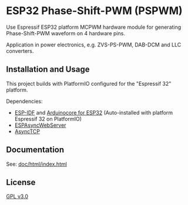 # ESP32 Phase-Shift-PWM (PSPWM)

Use Espressif ESP32 platform MCPWM hardware module for generating
Phase-Shift-PWM waveform on 4 hardware pins.

Application in power electronics, e.g. ZVS-PS-PWM, DAB-DCM and LLC converters.

## Installation and Usage

This project builds with PlatformIO configured for the "Espressif 32" platform.

Dependencies:
* [ESP-IDF](https://docs.espressif.com/projects/esp-idf/en/latest/)
and [Arduinocore for ESP32](https://github.com/espressif/arduino-esp32/)
(Auto-installed with platform Espressif 32 on PlatformIO)
* [ESPAsyncWebServer](https://github.com/me-no-dev/ESPAsyncWebServer)
* [AsyncTCP](https://github.com/me-no-dev/AsyncTCP)


## Documentation

See: [doc/html/index.html](https://htmlpreview.github.com/?https://github.com/ul-gh/esp_ajax_if/blob/cls_http_srv/doc/html/ps__pwm_8h.html)

## License
[GPL v3.0](LICENSE)